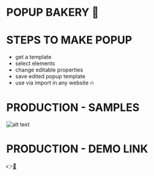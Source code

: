 # POPUP BAKERY :cake:



# STEPS TO MAKE POPUP

* get a template
* select elements
* change editable properties
* save edited popup template
* use via import in any website :fire:

# PRODUCTION - SAMPLES
![alt text](https://firebasestorage.googleapis.com/v0/b/fir-login-b2ff3.appspot.com/o/demo_popup_editor.png?alt=media&token=58f37f12-4b3e-4d2a-a91b-c76f1300feae)


# PRODUCTION - DEMO LINK 
<span>:point_right:<a href="http://128.199.19.190:8080/">:link:</a></span>


